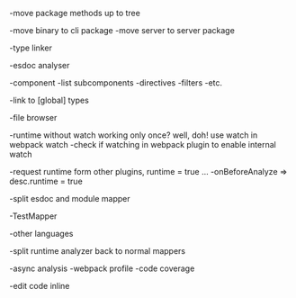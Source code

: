 -move package methods up to tree

-move binary to cli package
-move server to server package

-type linker

-esdoc analyser

-component
    -list subcomponents
    -directives
    -filters
    -etc.

-link to [global] types

-file browser

-runtime without watch working only once? well, doh! use watch in webpack watch
    -check if watching in webpack plugin to enable internal watch

-request runtime form other plugins, runtime = true ... 
    -onBeforeAnalyze => desc.runtime = true

-split esdoc and module mapper

-TestMapper

-other languages

-split runtime analyzer back to normal mappers

-async analysis
    -webpack profile
    -code coverage

-edit code inline